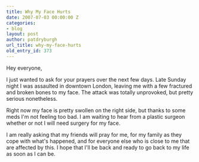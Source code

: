 ```yaml
---
title: Why My Face Hurts
date: 2007-07-03 00:00:00 Z
categories:
- blog
layout: post
author: patdryburgh
url_title: why-my-face-hurts
old_entry_id: 373
---
```


Hey everyone,

I just wanted to ask for your prayers over the next few days. Late Sunday night I was assaulted in downtown London, leaving me with a few fractured and broken bones to my face. The attack was totally unprovoked, but pretty serious nonetheless.

Right now my face is pretty swollen on the right side, but thanks to some meds I'm not feeling too bad. I am waiting to hear from a plastic surgeon whether or not I will need surgery for my face.

I am really asking that my friends will pray for me, for my family as they cope with what's happened, and for everyone else who is close to me that are affected by this. I hope that I'll be back and ready to go back to my life as soon as I can be.